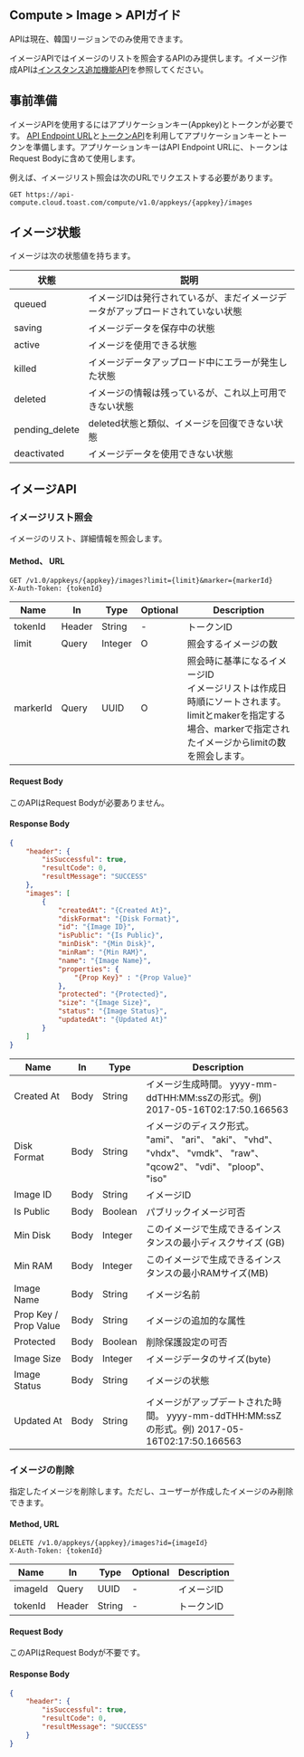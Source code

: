 ## Compute > Image > APIガイド

APIは現在、韓国リージョンでのみ使用できます。

イメージAPIではイメージのリストを照会するAPIのみ提供します。イメージ作成APIは[インスタンス追加機能API](/Compute/Instance/ja/api-guide/#api_4)を参照してください。

## 事前準備

イメージAPIを使用するにはアプリケーションキー(Appkey)とトークンが必要です。 [API Endpoint URL](/Compute/Instance/ja/api-guide/#api-endpoint-url)と[トークンAPI](/Compute/Instance/ja/api-guide/#api)を利用してアプリケーションキーとトークンを準備します。アプリケーションキーはAPI Endpoint URLに、トークンはRequest Bodyに含めて使用します。

例えば、イメージリスト照会は次のURLでリクエストする必要があります。

	GET https://api-compute.cloud.toast.com/compute/v1.0/appkeys/{appkey}/images

## イメージ状態
イメージは次の状態値を持ちます。

| 状態 | 説明 |
| -- | -- |
| queued | イメージIDは発行されているが、まだイメージデータがアップロードされていない状態 |
| saving | イメージデータを保存中の状態 |
| active | イメージを使用できる状態 |
| killed | イメージデータアップロード中にエラーが発生した状態 |
| deleted | イメージの情報は残っているが、これ以上可用できない状態 |
| pending_delete | deleted状態と類似、イメージを回復できない状態 |
| deactivated | イメージデータを使用できない状態 |

## イメージAPI

### イメージリスト照会

イメージのリスト、詳細情報を照会します。

#### Method、 URL
```
GET /v1.0/appkeys/{appkey}/images?limit={limit}&marker={markerId}
X-Auth-Token: {tokenId}
```

|  Name | In | Type | Optional | Description |
|--|--|--|--|--|
| tokenId | Header | String | - | トークンID |
| limit | Query | Integer | O | 照会するイメージの数 |
| markerId | Query | UUID | O | 照会時に基準になるイメージID<br>イメージリストは作成日時順にソートされます。<br>limitとmakerを指定する場合、markerで指定されたイメージからlimitの数を照会します。 |

#### Request Body
このAPIはRequest Bodyが必要ありません。

#### Response Body
```json
{
    "header": {
        "isSuccessful": true,
        "resultCode": 0,
        "resultMessage": "SUCCESS"
    },
    "images": [
        {
            "createdAt": "{Created At}",
            "diskFormat": "{Disk Format}",
            "id": "{Image ID}",
            "isPublic": "{Is Public}",
            "minDisk": "{Min Disk}",
            "minRam": "{Min RAM}",
            "name": "{Image Name}",
            "properties": {
            	"{Prop Key}" : "{Prop Value}"
            },
            "protected": "{Protected}",
            "size": "{Image Size}",
            "status": "{Image Status}",
            "updatedAt": "{Updated At}"
        }
    ]
}
```

|  Name | In | Type | Description |
|--|--|--|--|
| Created At | Body | String  | イメージ生成時間。 yyyy-mm-ddTHH:MM:ssZの形式。例) 2017-05-16T02:17:50.166563 |
| Disk Format | Body | String | イメージのディスク形式。 <br />"ami"、 "ari"、 "aki"、 "vhd"、 "vhdx"、 "vmdk"、 "raw"、 "qcow2"、 "vdi"、 "ploop"、 "iso" |
| Image ID | Body | String | イメージID |
| Is Public | Body | Boolean | パブリックイメージ可否 |
| Min Disk | Body | Integer | このイメージで生成できるインスタンスの最小ディスクサイズ (GB) |
| Min RAM | Body | Integer | このイメージで生成できるインスタンスの最小RAMサイズ(MB) |
| Image Name | Body | String | イメージ名前 |
| Prop Key / Prop Value | Body | String | イメージの追加的な属性 |
| Protected | Body | Boolean | 削除保護設定の可否 |
| Image Size | Body | Integer | イメージデータのサイズ(byte) |
| Image Status | Body | String | イメージの状態 |
| Updated At | Body | String | イメージがアップデートされた時間。 yyyy-mm-ddTHH:MM:ssZの形式。例) 2017-05-16T02:17:50.166563 |

### イメージの削除

指定したイメージを削除します。ただし、ユーザーが作成したイメージのみ削除できます。

#### Method, URL
```
DELETE /v1.0/appkeys/{appkey}/images?id={imageId}
X-Auth-Token: {tokenId}
```

|  Name | In | Type | Optional | Description |
|--|--|--|--|--|
| imageId | Query | UUID | - | イメージID |
| tokenId | Header | String | - | トークンID |

#### Request Body
このAPIはRequest Bodyが不要です。

#### Response Body
```json
{
    "header": {
        "isSuccessful": true,
        "resultCode": 0,
        "resultMessage": "SUCCESS"
    }
}
```
